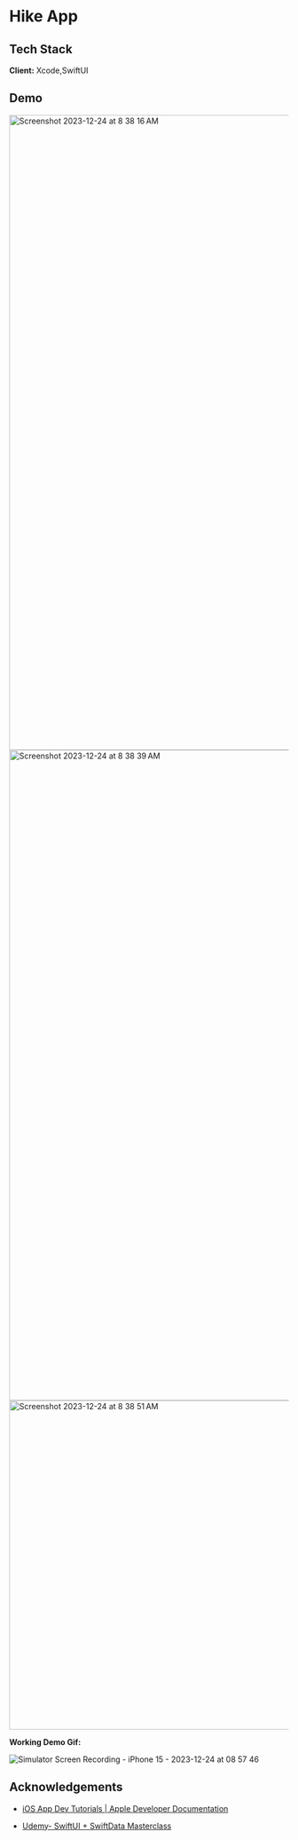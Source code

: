 
# Hike App



## Tech Stack

**Client:** Xcode,SwiftUI




## Demo


<img width="1144" alt="Screenshot 2023-12-24 at 8 38 16 AM" src="https://github.com/PrajwalUnaik/Hike_App/assets/148428641/8a6b241b-d0c5-4974-98bd-6fdd711a9b48">



<img width="1172" alt="Screenshot 2023-12-24 at 8 38 39 AM" src="https://github.com/PrajwalUnaik/Hike_App/assets/148428641/ccebba4a-3014-437a-a384-96d32ad4b637">



<img width="593" alt="Screenshot 2023-12-24 at 8 38 51 AM" src="https://github.com/PrajwalUnaik/Hike_App/assets/148428641/d96b0ec1-c17f-4bd1-80e1-6d60b5e2190d">

**Working Demo Gif:** 

![Simulator Screen Recording - iPhone 15 - 2023-12-24 at 08 57 46](https://github.com/PrajwalUnaik/Hike_App/assets/148428641/25a73819-b358-4d00-aaeb-f7a9004b0934)


## Acknowledgements
- [iOS App Dev Tutorials | Apple Developer Documentation](https://developer.apple.com/tutorials/app-dev-training/getting-started-with-scrumdinger)
 
 - [Udemy- SwiftUI + SwiftData Masterclass](https://www.udemy.com/course/swiftui-masterclass-course-ios-development-with-swift/)

 
 








